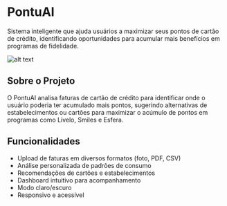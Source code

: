 # PontuAI

Sistema inteligente que ajuda usuários a maximizar seus pontos de cartão de crédito, identificando oportunidades para acumular mais benefícios em programas de fidelidade.

![alt text](public/images/pontuai-preview.png)

## Sobre o Projeto

O PontuAI analisa faturas de cartão de crédito para identificar onde o usuário poderia ter acumulado mais pontos, sugerindo alternativas de estabelecimentos ou cartões para maximizar o acúmulo de pontos em programas como Livelo, Smiles e Esfera.

## Funcionalidades

- Upload de faturas em diversos formatos (foto, PDF, CSV)
- Análise personalizada de padrões de consumo
- Recomendações de cartões e estabelecimentos
- Dashboard intuitivo para acompanhamento
- Modo claro/escuro
- Responsivo e acessível
